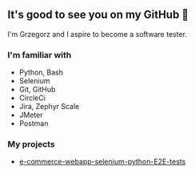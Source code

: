 ## It's good to see you on my GitHub 👋
I'm Grzegorz and I aspire to become a software tester.

### I'm familiar with
- Python, Bash
- Selenium
- Git, GitHub
- CircleCi
- Jira, Zephyr Scale
- JMeter
- Postman

### My projects
- [e-commerce-webapp-selenium-python-E2E-tests]([https://github.com/Patt-T/portfolio/tree/main/selenium_test_scripts](https://github.com/grzegorzchwalencki/e-commerce-webapp-selenium-python-E2E-tests)https://github.com/grzegorzchwalencki/e-commerce-webapp-selenium-python-E2E-tests)


